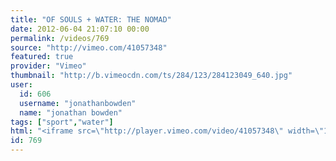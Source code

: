 ```yaml
---
title: "OF SOULS + WATER: THE NOMAD"
date: 2012-06-04 21:07:10 00:00
permalink: /videos/769
source: "http://vimeo.com/41057348"
featured: true
provider: "Vimeo"
thumbnail: "http://b.vimeocdn.com/ts/284/123/284123049_640.jpg"
user:
  id: 606
  username: "jonathanbowden"
  name: "jonathan bowden"
tags: ["sport","water"]
html: "<iframe src=\"http://player.vimeo.com/video/41057348\" width=\"1280\" height=\"720\" frameborder=\"0\" webkitAllowFullScreen mozallowfullscreen allowFullScreen></iframe>"
id: 769
---
```



